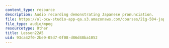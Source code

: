 ```yaml
---
content_type: resource
description: Audio recording demonstrating Japanese pronunciation.
file: https://ol-ocw-studio-app-qa.s3.amazonaws.com/courses/21g-504-japanese-iv-spring-2009/93ca42f02be905d70f08d86d48ba1052_Lesson22A5.mp3
file_type: audio/mpeg
resourcetype: Other
title: Lesson22A5
uid: 93ca42f0-2be9-05d7-0f08-d86d48ba1052
---
```

